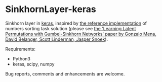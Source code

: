 # SinkhornLayer-keras

Sinkhorn layer in [keras](https://github.com/keras-team/keras), inspired by [the reference implementation](https://github.com/google/gumbel_sinkhorn) 
of numbers sorting task solution (please see [the 'Learning Latent Permutations with Gumbel-Sinkhorn Networks' paper by Gonzalo Mena, David Belanger, Scott Linderman, Jasper Snoek](https://arxiv.org/abs/1802.08665)).

Requirements:
* Python3
* keras, scipy, numpy

Bug reports, comments and enhancements are welcome.
